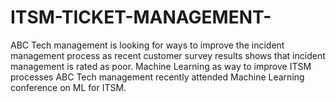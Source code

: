 # ITSM-TICKET-MANAGEMENT-
ABC Tech management is looking for ways to improve the incident management process as recent customer survey results shows that incident management is rated as poor. Machine Learning as way to improve ITSM processes ABC Tech management recently attended Machine Learning conference on ML for ITSM.
